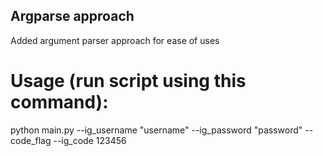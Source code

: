 ## Argparse approach
Added argument parser approach for ease of uses

# Usage (run script using this command):
python main.py --ig_username "username" --ig_password "password" --code_flag --ig_code 123456
